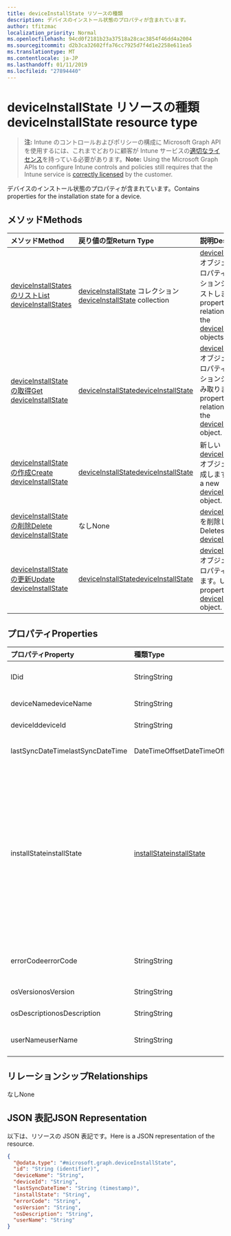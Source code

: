 ```yaml
---
title: deviceInstallState リソースの種類
description: デバイスのインストール状態のプロパティが含まれています。
author: tfitzmac
localization_priority: Normal
ms.openlocfilehash: 94cd0f2181b23a37518a28cac3854f46dd4a2004
ms.sourcegitcommit: d2b3ca32602ffa76cc7925d7f4d1e2258e611ea5
ms.translationtype: MT
ms.contentlocale: ja-JP
ms.lasthandoff: 01/11/2019
ms.locfileid: "27894440"
---
```

# <a name="deviceinstallstate-resource-type"></a><span data-ttu-id="206d5-103">deviceInstallState リソースの種類</span><span class="sxs-lookup"><span data-stu-id="206d5-103">deviceInstallState resource type</span></span>

> <span data-ttu-id="206d5-104">**注:** Intune のコントロールおよびポリシーの構成に Microsoft Graph API を使用するには、これまでどおりに顧客が Intune サービスの[適切なライセンス](https://go.microsoft.com/fwlink/?linkid=839381)を持っている必要があります。</span><span class="sxs-lookup"><span data-stu-id="206d5-104">**Note:** Using the Microsoft Graph APIs to configure Intune controls and policies still requires that the Intune service is [correctly licensed](https://go.microsoft.com/fwlink/?linkid=839381) by the customer.</span></span>

<span data-ttu-id="206d5-105">デバイスのインストール状態のプロパティが含まれています。</span><span class="sxs-lookup"><span data-stu-id="206d5-105">Contains properties for the installation state for a device.</span></span>
## <a name="methods"></a><span data-ttu-id="206d5-106">メソッド</span><span class="sxs-lookup"><span data-stu-id="206d5-106">Methods</span></span>
|<span data-ttu-id="206d5-107">メソッド</span><span class="sxs-lookup"><span data-stu-id="206d5-107">Method</span></span>|<span data-ttu-id="206d5-108">戻り値の型</span><span class="sxs-lookup"><span data-stu-id="206d5-108">Return Type</span></span>|<span data-ttu-id="206d5-109">説明</span><span class="sxs-lookup"><span data-stu-id="206d5-109">Description</span></span>|
|:---|:---|:---|
|[<span data-ttu-id="206d5-110">deviceInstallStates のリスト</span><span class="sxs-lookup"><span data-stu-id="206d5-110">List deviceInstallStates</span></span>](../api/intune-books-deviceinstallstate-list.md)|<span data-ttu-id="206d5-111">[deviceInstallState](../resources/intune-books-deviceinstallstate.md) コレクション</span><span class="sxs-lookup"><span data-stu-id="206d5-111">[deviceInstallState](../resources/intune-books-deviceinstallstate.md) collection</span></span>|<span data-ttu-id="206d5-112">[deviceInstallState](../resources/intune-books-deviceinstallstate.md) オブジェクトのプロパティとリレーションシップをリストします。</span><span class="sxs-lookup"><span data-stu-id="206d5-112">List properties and relationships of the [deviceInstallState](../resources/intune-books-deviceinstallstate.md) objects.</span></span>|
|[<span data-ttu-id="206d5-113">deviceInstallState の取得</span><span class="sxs-lookup"><span data-stu-id="206d5-113">Get deviceInstallState</span></span>](../api/intune-books-deviceinstallstate-get.md)|[<span data-ttu-id="206d5-114">deviceInstallState</span><span class="sxs-lookup"><span data-stu-id="206d5-114">deviceInstallState</span></span>](../resources/intune-books-deviceinstallstate.md)|<span data-ttu-id="206d5-115">[deviceInstallState](../resources/intune-books-deviceinstallstate.md) オブジェクトのプロパティとリレーションシップを読み取ります。</span><span class="sxs-lookup"><span data-stu-id="206d5-115">Read properties and relationships of the [deviceInstallState](../resources/intune-books-deviceinstallstate.md) object.</span></span>|
|[<span data-ttu-id="206d5-116">deviceInstallState の作成</span><span class="sxs-lookup"><span data-stu-id="206d5-116">Create deviceInstallState</span></span>](../api/intune-books-deviceinstallstate-create.md)|[<span data-ttu-id="206d5-117">deviceInstallState</span><span class="sxs-lookup"><span data-stu-id="206d5-117">deviceInstallState</span></span>](../resources/intune-books-deviceinstallstate.md)|<span data-ttu-id="206d5-118">新しい [deviceInstallState](../resources/intune-books-deviceinstallstate.md) オブジェクトを作成します。</span><span class="sxs-lookup"><span data-stu-id="206d5-118">Create a new [deviceInstallState](../resources/intune-books-deviceinstallstate.md) object.</span></span>|
|[<span data-ttu-id="206d5-119">deviceInstallState の削除</span><span class="sxs-lookup"><span data-stu-id="206d5-119">Delete deviceInstallState</span></span>](../api/intune-books-deviceinstallstate-delete.md)|<span data-ttu-id="206d5-120">なし</span><span class="sxs-lookup"><span data-stu-id="206d5-120">None</span></span>|<span data-ttu-id="206d5-121">[deviceInstallState](../resources/intune-books-deviceinstallstate.md) を削除します。</span><span class="sxs-lookup"><span data-stu-id="206d5-121">Deletes a [deviceInstallState](../resources/intune-books-deviceinstallstate.md).</span></span>|
|[<span data-ttu-id="206d5-122">deviceInstallState の更新</span><span class="sxs-lookup"><span data-stu-id="206d5-122">Update deviceInstallState</span></span>](../api/intune-books-deviceinstallstate-update.md)|[<span data-ttu-id="206d5-123">deviceInstallState</span><span class="sxs-lookup"><span data-stu-id="206d5-123">deviceInstallState</span></span>](../resources/intune-books-deviceinstallstate.md)|<span data-ttu-id="206d5-124">[deviceInstallState](../resources/intune-books-deviceinstallstate.md) オブジェクトのプロパティを更新します。</span><span class="sxs-lookup"><span data-stu-id="206d5-124">Update the properties of a [deviceInstallState](../resources/intune-books-deviceinstallstate.md) object.</span></span>|

## <a name="properties"></a><span data-ttu-id="206d5-125">プロパティ</span><span class="sxs-lookup"><span data-stu-id="206d5-125">Properties</span></span>
|<span data-ttu-id="206d5-126">プロパティ</span><span class="sxs-lookup"><span data-stu-id="206d5-126">Property</span></span>|<span data-ttu-id="206d5-127">種類</span><span class="sxs-lookup"><span data-stu-id="206d5-127">Type</span></span>|<span data-ttu-id="206d5-128">説明</span><span class="sxs-lookup"><span data-stu-id="206d5-128">Description</span></span>|
|:---|:---|:---|
|<span data-ttu-id="206d5-129">ID</span><span class="sxs-lookup"><span data-stu-id="206d5-129">id</span></span>|<span data-ttu-id="206d5-130">String</span><span class="sxs-lookup"><span data-stu-id="206d5-130">String</span></span>|<span data-ttu-id="206d5-131">エンティティのキー。</span><span class="sxs-lookup"><span data-stu-id="206d5-131">Key of the entity.</span></span>|
|<span data-ttu-id="206d5-132">deviceName</span><span class="sxs-lookup"><span data-stu-id="206d5-132">deviceName</span></span>|<span data-ttu-id="206d5-133">String</span><span class="sxs-lookup"><span data-stu-id="206d5-133">String</span></span>|<span data-ttu-id="206d5-134">デバイス名。</span><span class="sxs-lookup"><span data-stu-id="206d5-134">Device name.</span></span>|
|<span data-ttu-id="206d5-135">deviceId</span><span class="sxs-lookup"><span data-stu-id="206d5-135">deviceId</span></span>|<span data-ttu-id="206d5-136">String</span><span class="sxs-lookup"><span data-stu-id="206d5-136">String</span></span>|<span data-ttu-id="206d5-137">デバイス ID。</span><span class="sxs-lookup"><span data-stu-id="206d5-137">Device Id.</span></span>|
|<span data-ttu-id="206d5-138">lastSyncDateTime</span><span class="sxs-lookup"><span data-stu-id="206d5-138">lastSyncDateTime</span></span>|<span data-ttu-id="206d5-139">DateTimeOffset</span><span class="sxs-lookup"><span data-stu-id="206d5-139">DateTimeOffset</span></span>|<span data-ttu-id="206d5-140">最後の同期日時。</span><span class="sxs-lookup"><span data-stu-id="206d5-140">Last sync date and time.</span></span>|
|<span data-ttu-id="206d5-141">installState</span><span class="sxs-lookup"><span data-stu-id="206d5-141">installState</span></span>|[<span data-ttu-id="206d5-142">installState</span><span class="sxs-lookup"><span data-stu-id="206d5-142">installState</span></span>](../resources/intune-books-installstate.md)|<span data-ttu-id="206d5-143">電子ブックのインストールの状態。</span><span class="sxs-lookup"><span data-stu-id="206d5-143">The install state of the eBook.</span></span> <span data-ttu-id="206d5-144">可能な値は、`notApplicable`、`installed`、`failed`、`notInstalled`、`uninstallFailed`、`unknown` です。</span><span class="sxs-lookup"><span data-stu-id="206d5-144">Possible values are: `notApplicable`, `installed`, `failed`, `notInstalled`, `uninstallFailed`, `unknown`.</span></span>|
|<span data-ttu-id="206d5-145">errorCode</span><span class="sxs-lookup"><span data-stu-id="206d5-145">errorCode</span></span>|<span data-ttu-id="206d5-146">String</span><span class="sxs-lookup"><span data-stu-id="206d5-146">String</span></span>|<span data-ttu-id="206d5-147">インストール失敗のエラー コード。</span><span class="sxs-lookup"><span data-stu-id="206d5-147">The error code for install failures.</span></span>|
|<span data-ttu-id="206d5-148">osVersion</span><span class="sxs-lookup"><span data-stu-id="206d5-148">osVersion</span></span>|<span data-ttu-id="206d5-149">String</span><span class="sxs-lookup"><span data-stu-id="206d5-149">String</span></span>|<span data-ttu-id="206d5-150">OS バージョン。</span><span class="sxs-lookup"><span data-stu-id="206d5-150">OS Version.</span></span>|
|<span data-ttu-id="206d5-151">osDescription</span><span class="sxs-lookup"><span data-stu-id="206d5-151">osDescription</span></span>|<span data-ttu-id="206d5-152">String</span><span class="sxs-lookup"><span data-stu-id="206d5-152">String</span></span>|<span data-ttu-id="206d5-153">OS の説明。</span><span class="sxs-lookup"><span data-stu-id="206d5-153">OS Description.</span></span>|
|<span data-ttu-id="206d5-154">userName</span><span class="sxs-lookup"><span data-stu-id="206d5-154">userName</span></span>|<span data-ttu-id="206d5-155">String</span><span class="sxs-lookup"><span data-stu-id="206d5-155">String</span></span>|<span data-ttu-id="206d5-156">デバイスのユーザー名です。</span><span class="sxs-lookup"><span data-stu-id="206d5-156">Device User Name.</span></span>|

## <a name="relationships"></a><span data-ttu-id="206d5-157">リレーションシップ</span><span class="sxs-lookup"><span data-stu-id="206d5-157">Relationships</span></span>
<span data-ttu-id="206d5-158">なし</span><span class="sxs-lookup"><span data-stu-id="206d5-158">None</span></span>
## <a name="json-representation"></a><span data-ttu-id="206d5-159">JSON 表記</span><span class="sxs-lookup"><span data-stu-id="206d5-159">JSON Representation</span></span>
<span data-ttu-id="206d5-160">以下は、リソースの JSON 表記です。</span><span class="sxs-lookup"><span data-stu-id="206d5-160">Here is a JSON representation of the resource.</span></span>
<!-- {
  "blockType": "resource",
  "keyProperty": "id",
  "@odata.type": "microsoft.graph.deviceInstallState"
}
-->
``` json
{
  "@odata.type": "#microsoft.graph.deviceInstallState",
  "id": "String (identifier)",
  "deviceName": "String",
  "deviceId": "String",
  "lastSyncDateTime": "String (timestamp)",
  "installState": "String",
  "errorCode": "String",
  "osVersion": "String",
  "osDescription": "String",
  "userName": "String"
}
```



